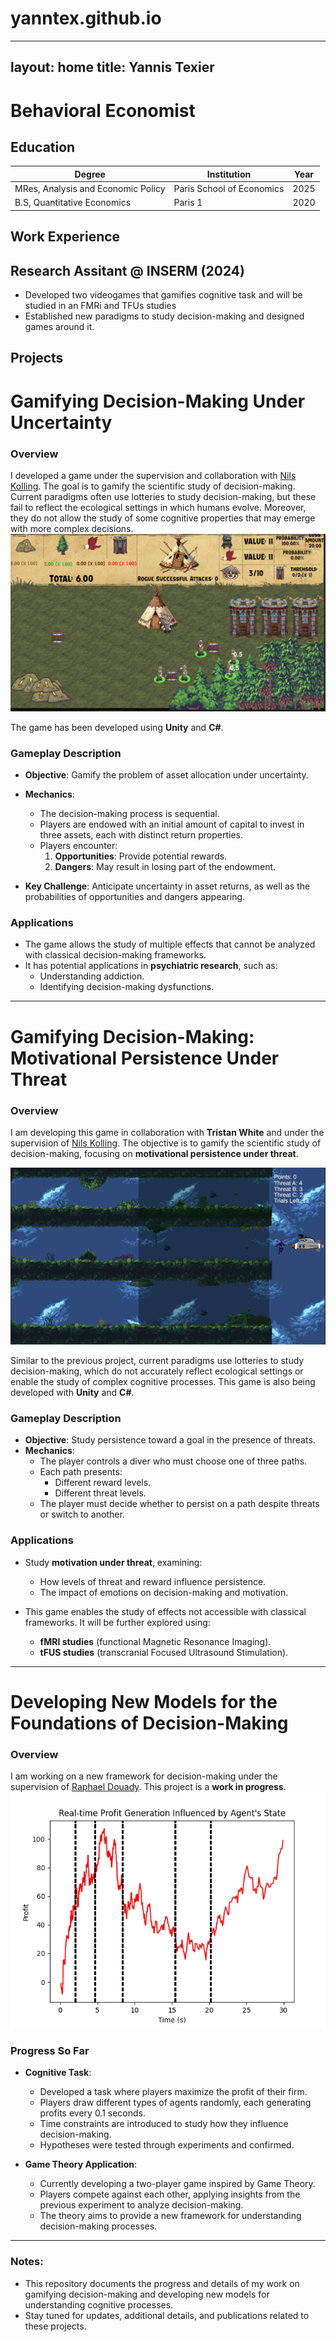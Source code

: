 # yanntex.github.io
---
layout: home
title: Yannis Texier
---

# Behavioral Economist

## Education

| Degree                       | Institution                      | Year  |
|------------------------------|----------------------------------|-------|
| MRes, Analysis and Economic Policy | Paris School of Economics         | 2025  |
| B.S, Quantitative Economics  | Paris 1                           | 2020  |

## Work Experience
## Research Assitant @ INSERM (2024)
- Developed two videogames that gamifies cognitive task and will be studied in an FMRi and TFUs studies
- Established new paradigms to study decision-making and designed games around it.


## Projects

# Gamifying Decision-Making Under Uncertainty

### Overview
I developed a game under the supervision and collaboration with [Nils Kolling](https://sites.google.com/view/ecc-team/home). The goal is to gamify the scientific study of decision-making. Current paradigms often use lotteries to study decision-making, but these fail to reflect the ecological settings in which humans evolve. Moreover, they do not allow the study of some cognitive properties that may emerge with more complex decisions.
![Game Illustration](pic/GameScreen1.png)

The game has been developed using **Unity** and **C#**.

### Gameplay Description
- **Objective**: Gamify the problem of asset allocation under uncertainty.
- **Mechanics**:
  - The decision-making process is sequential.
  - Players are endowed with an initial amount of capital to invest in three assets, each with distinct return properties.
  - Players encounter:
    1. **Opportunities**: Provide potential rewards.
    2. **Dangers**: May result in losing part of the endowment.

- **Key Challenge**: Anticipate uncertainty in asset returns, as well as the probabilities of opportunities and dangers appearing.

### Applications
- The game allows the study of multiple effects that cannot be analyzed with classical decision-making frameworks.
- It has potential applications in **psychiatric research**, such as:
  - Understanding addiction.
  - Identifying decision-making dysfunctions.

---

# Gamifying Decision-Making: Motivational Persistence Under Threat
### Overview
I am developing this game in collaboration with **Tristan White** and under the supervision of [Nils Kolling](https://sites.google.com/view/ecc-team/home). The objective is to gamify the scientific study of decision-making, focusing on **motivational persistence under threat**.

![Game Illustration](pic/GameScreen2.png)

Similar to the previous project, current paradigms use lotteries to study decision-making, which do not accurately reflect ecological settings or enable the study of complex cognitive processes. This game is also being developed with **Unity** and **C#**.

### Gameplay Description
- **Objective**: Study persistence toward a goal in the presence of threats.
- **Mechanics**:
  - The player controls a diver who must choose one of three paths.
  - Each path presents:
    - Different reward levels.
    - Different threat levels.
  - The player must decide whether to persist on a path despite threats or switch to another.

### Applications
- Study **motivation under threat**, examining:
  - How levels of threat and reward influence persistence.
  - The impact of emotions on decision-making and motivation.

- This game enables the study of effects not accessible with classical frameworks. It will be further explored using:
  - **fMRI studies** (functional Magnetic Resonance Imaging).
  - **tFUS studies** (transcranial Focused Ultrasound Stimulation).

---

# Developing New Models for the Foundations of Decision-Making

### Overview
I am working on a new framework for decision-making under the supervision of [Raphael Douady](https://raphaeldouady.com). This project is a **work in progress**.
![Task Illustration](pic/Figure_4.png)

### Progress So Far
- **Cognitive Task**:
  - Developed a task where players maximize the profit of their firm.
  - Players draw different types of agents randomly, each generating profits every 0.1 seconds.
  - Time constraints are introduced to study how they influence decision-making.
  - Hypotheses were tested through experiments and confirmed.

- **Game Theory Application**:
  - Currently developing a two-player game inspired by Game Theory.
  - Players compete against each other, applying insights from the previous experiment to analyze decision-making.
  - The theory aims to provide a new framework for understanding decision-making processes.

---


### Notes:
- This repository documents the progress and details of my work on gamifying decision-making and developing new models for understanding cognitive processes.
- Stay tuned for updates, additional details, and publications related to these projects.
